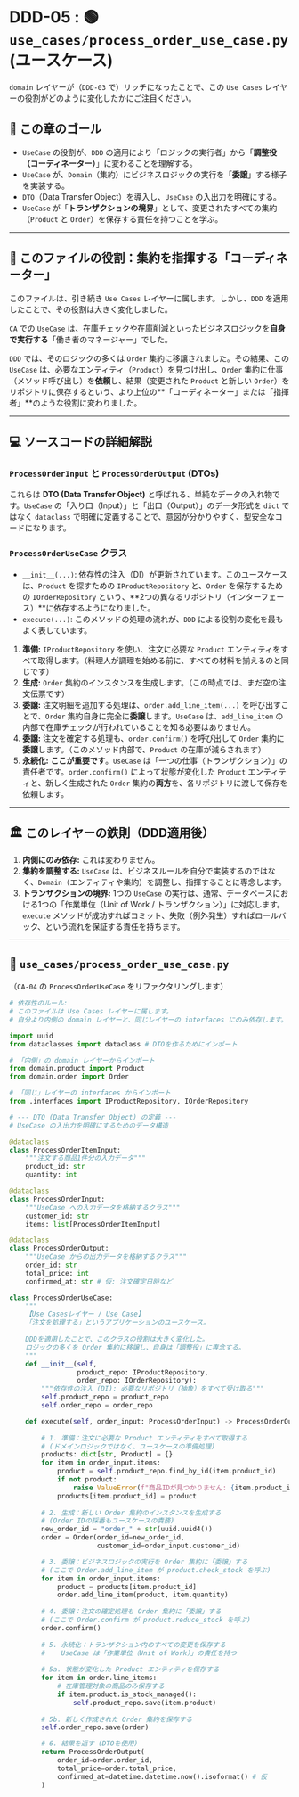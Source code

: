 # DDD-05 : 🟢 `use_cases/process_order_use_case.py` (ユースケース)

`domain` レイヤーが（`DDD-03` で）リッチになったことで、この `Use Cases` レイヤーの役割がどのように変化したかにご注目ください。

## 🎯 この章のゴール

  * `UseCase` の役割が、`DDD` の適用により「ロジックの実行者」から「**調整役（コーディネーター）**」に変わることを理解する。
  * `UseCase` が、`Domain`（集約）にビジネスロジックの実行を「**委譲**」する様子を実装する。
  * `DTO`（Data Transfer Object）を導入し、`UseCase` の入出力を明確にする。
  * `UseCase` が「**トランザクションの境界**」として、変更されたすべての集約（`Product` と `Order`）を保存する責任を持つことを学ぶ。

-----

## 🎼 このファイルの役割：集約を指揮する「コーディネーター」

このファイルは、引き続き `Use Cases` レイヤーに属します。しかし、`DDD` を適用したことで、その役割は大きく変化しました。

`CA` での `UseCase` は、在庫チェックや在庫削減といったビジネスロジックを**自身で実行する**「働き者のマネージャー」でした。

`DDD` では、そのロジックの多くは `Order` 集約に移譲されました。その結果、この `UseCase` は、必要なエンティティ（`Product`）を見つけ出し、`Order` 集約に仕事（メソッド呼び出し）を**依頼**し、結果（変更された `Product` と新しい `Order`）をリポジトリに保存するという、より上位の\*\*「コーディネーター」または「指揮者」\*\*のような役割に変わりました。

-----

## 💻 ソースコードの詳細解説

### `ProcessOrderInput` と `ProcessOrderOutput` (DTOs)

これらは **DTO (Data Transfer Object)** と呼ばれる、単純なデータの入れ物です。`UseCase` の「入り口（Input）」と「出口（Output）」のデータ形式を `dict` ではなく `dataclass` で明確に定義することで、意図が分かりやすく、型安全なコードになります。

### `ProcessOrderUseCase` クラス

  * `__init__(...)`:
    依存性の注入（DI）が更新されています。このユースケースは、`Product` を探すための `IProductRepository` と、`Order` を保存するための `IOrderRepository` という、\*\*2つの異なるリポジトリ（インターフェース）\*\*に依存するようになりました。
  * `execute(...)`:
    このメソッドの処理の流れが、`DDD` による役割の変化を最もよく表しています。

<!-- end list -->

1.  **準備:** `IProductRepository` を使い、注文に必要な `Product` エンティティをすべて取得します。（料理人が調理を始める前に、すべての材料を揃えるのと同じです）
2.  **生成:** `Order` 集約のインスタンスを生成します。（この時点では、まだ空の注文伝票です）
3.  **委譲:** 注文明細を追加する処理は、`order.add_line_item(...)` を呼び出すことで、`Order` 集約自身に完全に**委譲**します。`UseCase` は、`add_line_item` の内部で在庫チェックが行われていることを知る必要はありません。
4.  **委譲:** 注文を確定する処理も、`order.confirm()` を呼び出して `Order` 集約に**委譲**します。（このメソッド内部で、`Product` の在庫が減らされます）
5.  **永続化:**
    **ここが重要です**。`UseCase` は「一つの仕事（トランザクション）」の責任者です。`order.confirm()` によって状態が変化した `Product` エンティティと、新しく生成された `Order` 集約の**両方**を、各リポジトリに渡して保存を依頼します。

-----

## 🏛️ このレイヤーの鉄則（DDD適用後）

1.  **内側にのみ依存:** これは変わりません。
2.  **集約を調整する:** `UseCase` は、ビジネスルールを自分で実装するのではなく、`Domain`（エンティティや集約）を調整し、指揮することに専念します。
3.  **トランザクションの境界:** 1つの `UseCase` の実行は、通常、データベースにおける1つの「作業単位（Unit of Work / トランザクション）」に対応します。`execute` メソッドが成功すればコミット、失敗（例外発生）すればロールバック、という流れを保証する責任を持ちます。

-----

## 📄 `use_cases/process_order_use_case.py`

（`CA-04` の `ProcessOrderUseCase` をリファクタリングします）

```python:use_cases/process_order_use_case.py
# 依存性のルール:
# このファイルは Use Cases レイヤーに属します。
# 自分より内側の domain レイヤーと、同じレイヤーの interfaces にのみ依存します。

import uuid
from dataclasses import dataclass # DTOを作るためにインポート

# 「内側」の domain レイヤーからインポート
from domain.product import Product
from domain.order import Order

# 「同じ」レイヤーの interfaces からインポート
from .interfaces import IProductRepository, IOrderRepository

# --- DTO (Data Transfer Object) の定義 ---
# UseCase の入出力を明確にするためのデータ構造

@dataclass
class ProcessOrderItemInput:
    """注文する商品1件分の入力データ"""
    product_id: str
    quantity: int

@dataclass
class ProcessOrderInput:
    """UseCase への入力データを格納するクラス"""
    customer_id: str
    items: list[ProcessOrderItemInput]

@dataclass
class ProcessOrderOutput:
    """UseCase からの出力データを格納するクラス"""
    order_id: str
    total_price: int
    confirmed_at: str # 仮: 注文確定日時など

class ProcessOrderUseCase:
    """
    【Use Casesレイヤー / Use Case】
    「注文を処理する」というアプリケーションのユースケース。
    
    DDDを適用したことで、このクラスの役割は大きく変化した。
    ロジックの多くを Order 集約に移譲し、自身は「調整役」に専念する。
    """
    def __init__(self, 
                 product_repo: IProductRepository, 
                 order_repo: IOrderRepository):
        """依存性の注入 (DI): 必要なリポジトリ（抽象）をすべて受け取る"""
        self.product_repo = product_repo
        self.order_repo = order_repo

    def execute(self, order_input: ProcessOrderInput) -> ProcessOrderOutput:
        
        # 1. 準備：注文に必要な Product エンティティをすべて取得する
        # (ドメインロジックではなく、ユースケースの準備処理)
        products: dict[str, Product] = {}
        for item in order_input.items:
            product = self.product_repo.find_by_id(item.product_id)
            if not product:
                raise ValueError(f"商品IDが見つかりません: {item.product_id}")
            products[item.product_id] = product
            
        # 2. 生成：新しい Order 集約のインスタンスを生成する
        # (Order IDの採番もユースケースの責務)
        new_order_id = "order_" + str(uuid.uuid4())
        order = Order(order_id=new_order_id, 
                      customer_id=order_input.customer_id)

        # 3. 委譲：ビジネスロジックの実行を Order 集約に「委譲」する
        # (ここで Order.add_line_item が product.check_stock を呼ぶ)
        for item in order_input.items:
            product = products[item.product_id]
            order.add_line_item(product, item.quantity)
        
        # 4. 委譲：注文の確定処理も Order 集約に「委譲」する
        # (ここで Order.confirm が product.reduce_stock を呼ぶ)
        order.confirm()
        
        # 5. 永続化：トランザクション内のすべての変更を保存する
        #    UseCase は「作業単位（Unit of Work）」の責任を持つ
        
        # 5a. 状態が変化した Product エンティティを保存する
        for item in order.line_items:
            # 在庫管理対象の商品のみ保存する
            if item.product.is_stock_managed():
                self.product_repo.save(item.product)
        
        # 5b. 新しく作成された Order 集約を保存する
        self.order_repo.save(order)

        # 6. 結果を返す (DTOを使用)
        return ProcessOrderOutput(
            order_id=order.order_id,
            total_price=order.total_price,
            confirmed_at=datetime.datetime.now().isoformat() # 仮
        )

```